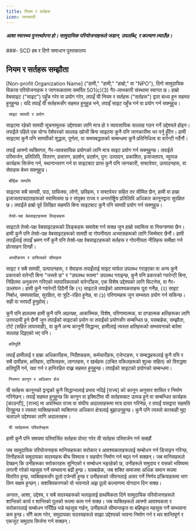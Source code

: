 ```yaml
---
title: नियम र सर्तहरू
icon: जानकारी
---
```


##### आशा स्वास्थ्य पुनर्स्थापना हो। सामुदायिक परियोजनाहरूले जडान, उपलब्धि, र कल्याण ल्याउँछ।

###- SCD हब र दिगो समाधान पुस्तकालय

## नियम र सर्तहरू सम्झौता

[Non-profit Organization Name] ("हामी," "हामी," "हाम्रो," वा "NPO"), दिगो सामुदायिक विकास परियोजनाहरू र जागरूकतामा समर्पित 501(c)(3) गैर-लाभकारी संस्थामा स्वागत छ। हाम्रो वेबसाइट ("साइट") पहुँच गरेर वा प्रयोग गरेर, तपाइँ यी नियम र सर्तहरू ("सर्तहरू") द्वारा बाध्य हुन सहमत हुनुहुन्छ। यदि तपाइँ यी सर्तहरूसँग सहमत हुनुहुन्न भने, तपाइँ साइट पहुँच गर्न वा प्रयोग गर्न सक्नुहुन्न।

     साइट सामग्री र प्रयोग

साइटमा रहेको सामग्री सूचनामूलक उद्देश्यका लागि मात्र हो र व्यावसायिक सल्लाह गठन गर्ने उद्देश्यले होइन। तपाईंले पहिले एक योग्य पेशेवरको सल्लाह खोजी बिना साइटमा कुनै पनि जानकारीमा भर पर्नु हुँदैन। हामी साइटमा कुनै पनि सामग्रीको शुद्धता, पूर्णता, वा समयबद्धताको सम्बन्धमा कुनै प्रतिनिधित्व वा वारेन्टी गर्दैनौं।

तपाईं आफ्नो व्यक्तिगत, गैर-व्यावसायिक प्रयोगको लागि मात्र साइट प्रयोग गर्न सक्नुहुन्छ। तपाईले परिमार्जन, प्रतिलिपि, वितरण, प्रसारण, प्रदर्शन, प्रदर्शन, पुन: उत्पादन, प्रकाशित, इजाजतपत्र, व्युत्पन्न कार्यहरू सिर्जना गर्न, स्थानान्तरण गर्न वा साइटबाट प्राप्त कुनै पनि जानकारी, सफ्टवेयर, उत्पादनहरू, वा सेवाहरू बेच्न सक्नुहुन्न।

     बौद्दिक सम्पत्ति

साइटमा सबै सामग्री, पाठ, ग्राफिक्स, लोगो, छविहरू, र सफ्टवेयर सहित तर सीमित छैन, हामी वा हाम्रा इजाजतपत्रदाताहरूको स्वामित्वमा छ र संयुक्त राज्य र अन्तर्राष्ट्रिय प्रतिलिपि अधिकार कानूनद्वारा सुरक्षित छ। तपाईंले हाम्रो पूर्व लिखित सहमति बिना साइटबाट कुनै पनि सामग्री प्रयोग गर्न सक्नुहुन्न।

     तेस्रो-पक्ष वेबसाइटहरूमा लिङ्कहरू

साइटले तेस्रो-पक्ष वेबसाइटहरूको लिङ्कहरू समावेश गर्न सक्छ जुन हाम्रो स्वामित्व वा नियन्त्रणमा छैन। हामी कुनै पनि तेस्रो-पक्ष वेबसाइटहरूको सामग्री वा गोपनीयता अभ्यासहरूको लागि जिम्मेवार छैनौं। हामी तपाइँलाई तपाइँ भ्रमण गर्ने कुनै पनि तेस्रो-पक्ष वेबसाइटहरूको सर्तहरू र गोपनीयता नीतिहरू समीक्षा गर्न प्रोत्साहन दिन्छौं।

     अस्वीकरण र दायित्वको सीमाहरू

साइट र सबै सामग्री, उत्पादनहरू, र सेवाहरू तपाइँलाई साइट मार्फत उपलब्ध गराइएका वा अन्य कुनै प्रकारको वारेन्टी बिना "जस्तो छ" र "उपलब्ध रूपमा" उपलब्ध गराइन्छ, कुनै पनि प्रकारको ग्यारेन्टी बिना, निहितमा अनुकरण गरिएको व्यापारिकताको वारेन्टीहरू, एक विशेष उद्देश्यको लागि फिटनेस, वा गैर-उल्लंघन। हामी कुनै ग्यारेन्टी दिदैनौं कि (१) साइटले तपाईंको आवश्यकताहरू पूरा गर्नेछ, (२) साइट निर्बाध, समयसापेक्ष, सुरक्षित, वा त्रुटि-रहित हुनेछ, वा (३) परिणामहरू जुन सम्भवतः प्रयोग गर्न सकिन्छ। सही वा भरपर्दो हुनुहोस्।

कुनै पनि हालतमा हामी कुनै पनि अप्रत्यक्ष, आकस्मिक, विशेष, परिणामात्मक, वा दण्डात्मक क्षतिहरूका लागि उत्तरदायी हुने छैनौं जुन तपाईंको साइटको प्रयोग वा तपाईंको प्रयोगसँग सम्बन्धित छ, यसबाहेक, सम्झौता, टोर्ट (सहित लापरवाही), वा कुनै अन्य कानूनी सिद्धान्त, हामीलाई त्यस्ता क्षतिहरूको सम्भावनाको बारेमा सल्लाह दिइएको भए पनि।

     क्षतिपूर्ति

तपाईं हामीलाई र हाम्रा अधिकारीहरू, निर्देशकहरू, कर्मचारीहरू, एजेन्टहरू, र सम्बद्धहरूलाई कुनै पनि र सबै दावीहरू, क्षतिहरू, दायित्वहरू, लागतहरू, र खर्चहरू (उचित वकिलहरूको शुल्क सहित) को विरुद्धमा क्षतिपूर्ति गर्न, रक्षा गर्न र हानिरहित राख्न सहमत हुनुहुन्छ। तपाईंको साइटको प्रयोगको सम्बन्धमा।

     नियमन कानून र अधिकार क्षेत्र

यी सर्तहरू कानूनको द्वन्द्वको कुनै सिद्धान्तलाई प्रभाव नदिई [राज्य] को कानून अनुसार शासित र निर्माण गरिनेछन्। तपाईं सहमत हुनुहुन्छ कि कानून वा इक्विटीमा यी सर्तहरूबाट उत्पन्न हुने वा सम्बन्धित कार्यहरू [काउन्टी], [राज्य] मा अवस्थित राज्य वा संघीय अदालतहरूमा मात्र दायर गरिनेछ, र तपाईं यसद्वारा सहमति दिनुहुन्छ र त्यस्ता व्यक्तिहरूको व्यक्तिगत अधिकार क्षेत्रलाई बुझाउनुहुन्छ। कुनै पनि त्यस्तो कारबाही मुद्दा चलाउने उद्देश्यका लागि अदालतहरू।

     यी सर्तहरूमा परिवर्तनहरू

हामी कुनै पनि समयमा परिमार्जित सर्तहरू पोस्ट गरेर यी सर्तहरू परिमार्जन गर्न सक्छौं





जब सामुदायिक परियोजनाहरू मानिसहरूका सरोकार र आवश्यकताहरूलाई सम्बोधन गर्न डिजाइन गरिन्छ, तिनीहरूले समुदायका सदस्यहरू बीच विश्वास र सहयोग निर्माण गर्न मद्दत गर्न सक्छन्। जब मानिसहरूले देख्छन् कि उनीहरूका सरोकारहरू सुनिएको र सम्बोधन भइरहेको छ, उनीहरूले समुदाय र यसको भविष्यमा लगानी गरेको महसुस गर्ने सम्भावना बढी हुन्छ। यसबाहेक, जब शक्ति समाजमा अधिक समान रूपमा वितरित हुन्छ, व्यक्तिहरूसँग ठूलो एजेन्सी हुन्छ र उनीहरूको जीवनलाई असर गर्ने निर्णय प्रक्रियाहरूमा भाग लिन सक्षम हुन्छन्। सशक्तिकरणको यो भावनाले अझ ठूलो कल्याणमा योगदान दिन सक्छ।

अन्ततः, आशा, उद्देश्य, र सबै सदस्यहरूको भलाइलाई प्राथमिकता दिने सामुदायिक परियोजनाहरूले शान्तिको कार्य र शान्तिको पुलको रूपमा काम गर्न सक्छ। जब व्यक्तिहरूले आफ्नो आवश्यकता र सरोकारलाई सम्बोधन गरिँदैछ भन्ने महसुस गर्छन्, उनीहरूले सीमान्तकृत वा बहिष्कृत महसुस गर्ने सम्भावना कम हुन्छ। सँगै काम गरेर, समुदायका सदस्यहरूले साझा उद्देश्यको भावना निर्माण गर्न र थप शान्तिपूर्ण र एकजुट समुदाय सिर्जना गर्न सक्छन्।

